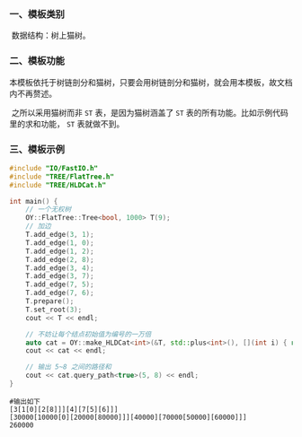 ### 一、模板类别

​	数据结构：树上猫树。

### 二、模板功能

​	本模板依托于树链剖分和猫树，只要会用树链剖分和猫树，就会用本模板，故文档内不再赘述。

​	之所以采用猫树而非 `ST` 表，是因为猫树涵盖了 `ST` 表的所有功能。比如示例代码里的求和功能， `ST` 表就做不到。

### 三、模板示例

```c++
#include "IO/FastIO.h"
#include "TREE/FlatTree.h"
#include "TREE/HLDCat.h"

int main() {
    // 一个无权树
    OY::FlatTree::Tree<bool, 1000> T(9);
    // 加边
    T.add_edge(3, 1);
    T.add_edge(1, 0);
    T.add_edge(1, 2);
    T.add_edge(2, 8);
    T.add_edge(3, 4);
    T.add_edge(3, 7);
    T.add_edge(7, 5);
    T.add_edge(7, 6);
    T.prepare();
    T.set_root(3);
    cout << T << endl;

    // 不妨让每个结点初始值为编号的一万倍
    auto cat = OY::make_HLDCat<int>(&T, std::plus<int>(), [](int i) { return i * 10000; });
    cout << cat << endl;

    // 输出 5~8 之间的路径和
    cout << cat.query_path<true>(5, 8) << endl;
}
```

```
#输出如下
[3[1[0][2[8]]][4][7[5][6]]]
[30000[10000[0][20000[80000]]][40000][70000[50000][60000]]]
260000

```

